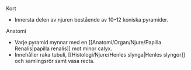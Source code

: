 Kort
- Innersta delen av njuren bestående av 10–12 koniska pyramider.

Anatomi
- Varje pyramid mynnar med en [[Anatomi/Organ/Njure/Papilla Renalis|papilla renalis]] mot minor calyx.
- Innehåller raka tubuli, [[Histologi/Njure/Henles slynga|Henles slyngor]] och samlingsrör samt vasa recta.
